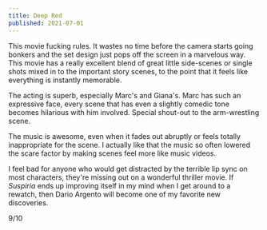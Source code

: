 ```yaml
---
title: Deep Red
published: 2021-07-01
---
```


This movie fucking rules. It wastes no time before the camera starts going bonkers and the set design just pops off the screen in a marvelous way. This movie has a really excellent blend of great little side-scenes or single shots mixed in to the important story scenes, to the point that it feels like everything is instantly memorable.

The acting is superb, especially Marc's and Giana's. Marc has such an expressive face, every scene that has even a slightly comedic tone becomes hilarious with him involved. Special shout-out to the arm-wrestling scene.

The music is awesome, even when it fades out abruptly or feels totally inappropriate for the scene. I actually like that the music so often lowered the scare factor by making scenes feel more like music videos.

I feel bad for anyone who would get distracted by the terrible lip sync on most characters, they're missing out on a wonderful thriller movie. If _Suspiria_ ends up improving itself in my mind when I get around to a rewatch, then Dario Argento will become one of my favorite new discoveries.

9/10
